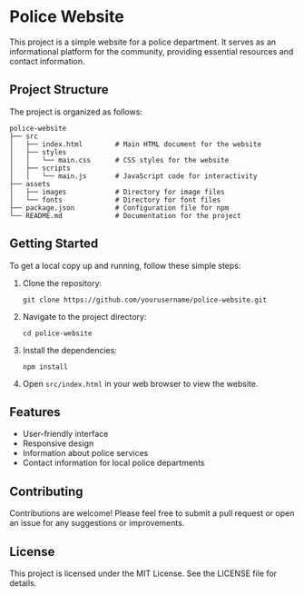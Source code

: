 # Police Website

This project is a simple website for a police department. It serves as an informational platform for the community, providing essential resources and contact information.

## Project Structure

The project is organized as follows:

```
police-website
├── src
│   ├── index.html        # Main HTML document for the website
│   ├── styles
│   │   └── main.css      # CSS styles for the website
│   ├── scripts
│   │   └── main.js       # JavaScript code for interactivity
├── assets
│   ├── images            # Directory for image files
│   └── fonts             # Directory for font files
├── package.json          # Configuration file for npm
└── README.md             # Documentation for the project
```

## Getting Started

To get a local copy up and running, follow these simple steps:

1. Clone the repository:
   ```
   git clone https://github.com/yourusername/police-website.git
   ```

2. Navigate to the project directory:
   ```
   cd police-website
   ```

3. Install the dependencies:
   ```
   npm install
   ```

4. Open `src/index.html` in your web browser to view the website.

## Features

- User-friendly interface
- Responsive design
- Information about police services
- Contact information for local police departments

## Contributing

Contributions are welcome! Please feel free to submit a pull request or open an issue for any suggestions or improvements.

## License

This project is licensed under the MIT License. See the LICENSE file for details.
